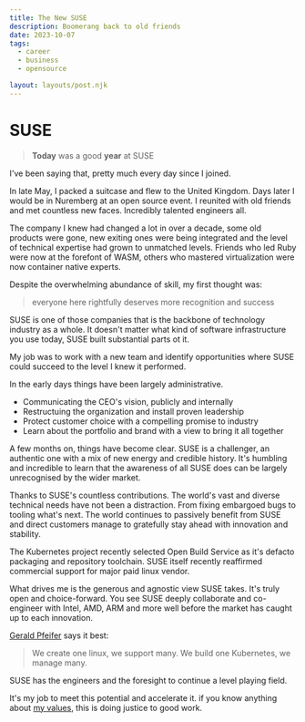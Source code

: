 ```yaml
---
title: The New SUSE
description: Boomerang back to old friends 
date: 2023-10-07
tags:
  - career
  - business
  - opensource

layout: layouts/post.njk
---
```


# SUSE

> **Today** was a good **year** at SUSE

I've been saying that, pretty much every day since I joined.

In late May, I packed a suitcase and flew to the United Kingdom.
Days later I would be in Nuremberg at an open source event. I reunited with old friends and met countless new faces. Incredibly talented engineers all.

The company I knew had changed a lot in over a decade, some old products were gone, new exiting ones were being integrated and the level of technical expertise had grown to unmatched levels. Friends who led Ruby were now at the forefont of WASM, others who mastered virtualization were now container native experts.

Despite the overwhelming abundance of skill, my first thought was: 
> everyone here rightfully deserves more recognition and success

SUSE is one of those companies that is the backbone of technology industry as a whole. 
It doesn't matter what kind of software infrastructure you use today, SUSE built substantial parts ot it.

My job was to work with a new team and identify opportunities where SUSE could succeed to the level I knew it performed. 

In the early days things have been largely administrative. 

* Communicating the CEO's vision, publicly and internally
* Restructuing the organization and install proven leadership
* Protect customer choice with a compelling promise to industry
* Learn about the portfolio and brand with a view to bring it all together 

A few months on, things have become clear. SUSE is a challenger, an authentic one with a mix of new energy and credible history. It's humbling and incredible to learn that the awareness of all SUSE does can be largely unrecognised by the wider market. 

Thanks to SUSE's countless contributions. The world's vast and diverse technical needs have not been a distraction. From fixing embargoed bugs to tooling what's next. The world continues to passively benefit from SUSE and direct customers manage to gratefully stay ahead with innovation and stability.  

The Kubernetes project recently selected Open Build Service as it's defacto packaging and repository toolchain. SUSE itself recently reaffirmed commercial support for major paid linux vendor. 

What drives me is the generous and agnostic view SUSE takes. It's truly open and choice-forward. You see SUSE deeply collaborate and co-engineer with Intel, AMD, ARM and more well before the market has caught up to each innovation.

<a href="https://www.linkedin.com/in/geraldpfeifer/">Gerald Pfeifer</a> says it best:
> We create one linux, we support many. 
> We build one Kubernetes, we manage many. 

SUSE has the engineers and the foresight to continue a level playing field.  

It's my job to meet this potential and accelerate it. 
if you know anything about <a href="/posts/my-mantra/">my values</a>, this is doing justice to good work. 

